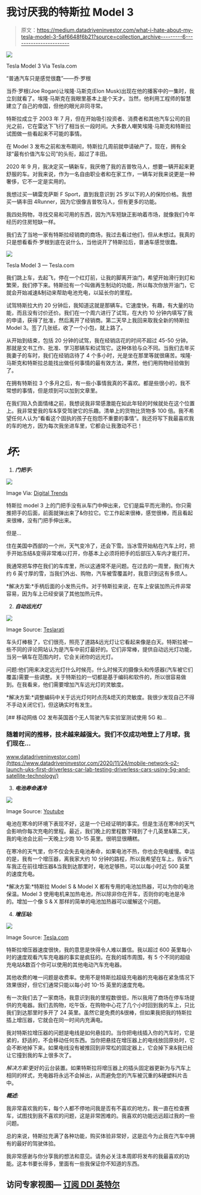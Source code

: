 # 我讨厌我的特斯拉 Model 3

> 原文：<https://medium.datadriveninvestor.com/what-i-hate-about-my-tesla-model-3-5af6648f6b21?source=collection_archive---------6----------------------->

![](img/352343918673c5150f6bf46a5bf22bda.png)

Tesla Model 3 Via Tesla.com

“普通汽车只是感觉很蠢”——乔·罗根

当乔·罗根(Joe Rogan)让埃隆·马斯克(Elon Musk)出现在他的播客中的一集时，我立刻就看了。埃隆·马斯克在我眼里基本上是个天才。当然，他利用工程师的智慧建立了自己的帝国，但他的眼光非同寻常。

特斯拉成立于 2003 年 7 月，但在开始吸引投资者、消费者和其他汽车公司的目光之前，它在雷达下飞行了相当长一段时间。大多数人嘲笑埃隆·马斯克和特斯拉试图做一些看起来不可能的事情。

在 Model 3 发布之前和发布期间，特斯拉几周前就申请破产了。现在，拥有全球“最有价值汽车公司”的头衔，超过了丰田。

2020 年 9 月，我决定买一辆新车，我厌倦了我的吉普牧马人，想要一辆开起来更舒服的车。对我来说，作为一名自由职业者和在家工作，一辆车对我来说更是一种奢侈，它不一定是实用的。

我想过买一辆雷克萨斯 F Sport，直到我意识到 25 岁以下的人的保险价格。我想买一辆丰田 4Runner，因为它很像吉普牧马人，但有更多的功能。

我四处购物，寻找交易和可用的东西，因为汽车短缺正影响着市场，就像我们今年经历的住房短缺一样。

我们去了当地一家有特斯拉经销商的商场，我过去看过他们，但从未想过。我真的只是想看看乔·罗根到底在说什么，当他说开了特斯拉后，普通车感觉很蠢。

![](img/617a1cf8ecdf24ed1618bed948a30688.png)

Tesla Model 3 — Tesla.com

我们跳上车，去起飞，停在一个红灯前，让我的脚离开油门，希望开始滑行到灯和繁荣，我们停下来。特斯拉有一个叫做再生制动的功能，所以每次你放开油门，它就会开始减速&制动来帮助电池充电，以延长你的里程。

试驾特斯拉大约 20 分钟后，我知道这就是那辆车。它速度快，有趣，有大量的功能，而且没有讨价还价。我们在一个周六进行了试驾，在大约 10 分钟内填写了我的申请，获得了批准，然后离开了经销商。第二天早上我回来取我全新的特斯拉 Model 3。签了几张纸，收了一个小包，就上路了。

从开始到结束，包括 20 分钟的试驾，我在经销店花的时间不超过 45-50 分钟。那就是文书工作、批准、学习那辆车和试驾它。这种体验与众不同。当我们去年买我妻子的车时，我们在经销店待了 4 个多小时，光是坐在那里等就很痛苦。埃隆·马斯克和特斯拉总能找出做任何事情的最有效方法，果然，他们用购物经验做到了。

在拥有特斯拉 3 个多月之后，有一些小事情我真的不喜欢。都是些很小的，我不常想的事情，但是烦到可以加到文章里。

在我们陷入负面情绪之前，我想说我非常感激能在如此年轻的时候就处在这个位置上。我非常爱我的车&享受驾驶它的乐趣。清单上的货物比货物多 100 倍。我不希望任何人认为“看看这个固执的孩子在抱怨不重要的事情”。我还将写下我最喜欢我的车的地方，因为每次我坐进车里，它都会让我激动不已！

# ***坏:***

1.  ***门把手:***

![](img/c3fc20ddf2872cf5203318d436e09e0b.png)

Image Via: [Digital Trends](https://www.digitaltrends.com/cars/tesla-model-3-handles-freeze/)

特斯拉 model 3 上的门把手没有从车门中伸出来，它们是扁平而光滑的。你只需推把手的后面，前面就弹出来了&你拉它。它工作起来很棒，感觉很棒，而且看起来很棒，没有门把手伸出来。

但是…

住在美国中西部的一个州，天气变冷了，还会下雪。当冰雪开始粘在汽车上时，把手开始冻结&变得非常难以打开，你基本上必须将把手的后部压入车内才能打开。

我通常把车停在我们的车库里，所以这通常不是问题。在过去的一周里，我们有大约 6 英寸厚的雪，当我们外出、购物，汽车被雪覆盖时，我意识到这有多烦人。

*解决方案:*手柄后面的小发热元件。对于特斯拉来说，在车上安装加热元件非常容易，因为车上已经安装了其他加热元件。

2. ***自动远光灯***

![](img/8d0f44c6dce2389a097836f462312c84.png)

Image Source: [Teslarati](https://www.teslarati.com/tesla-model-3-best-headlights-iihs/)

车头灯棒极了，它们很亮，照亮了道路&远光灯让它看起来像是白天。特斯拉被一些不同的评论网站认为是汽车中前灯最好的。它们非常棒，提供自动远光灯功能，当另一辆车在范围内时，它会关闭你的远光灯。

问题:他们用来决定远光灯什么时候亮，什么时候灭的摄像头和传感器(汽车被它们覆盖)需要一些调整。关于特斯拉的一切都是基于编码和软件的，所以很容易做到。在我看来，他们需要增加汽车远光灯的灵敏度。

*解决方案:*调整编码中关于远光灯何时点亮&熄灭的灵敏度。我很少发现自己不得不手动关闭它们，但这确实时有发生。

[](https://www.datadriveninvestor.com/2020/11/24/mobile-network-o2-launch-uks-first-driverless-car-lab-testing-driverless-cars-using-5g-and-satellite-technology/) [## 移动网络 O2 发布英国首个无人驾驶汽车实验室测试使用 5G 和…

### 随着时间的推移，技术越来越强大。我们不仅成功地登上了月球，我们现在…

www.datadriveninvestor.com](https://www.datadriveninvestor.com/2020/11/24/mobile-network-o2-launch-uks-first-driverless-car-lab-testing-driverless-cars-using-5g-and-satellite-technology/) 

3. ***电池寿命遇冷***

![](img/728a7364dd1673508458878313bbe266.png)

Image Source: [Youtube](https://www.youtube.com/watch?v=3s03FXxKhH4)

电池在寒冷的环境下表现不好，这是一个已经证明的事实。但是生活在寒冷的天气会影响你每次充电的里程。最近，我们晚上的里程数下降到了十几英里&第二天，我的电池会比前一天晚上少跑 10-15 英里。很明显很糟糕。

在寒冷的天气里，你不仅会失去电池寿命，如果电池不热，你也会充电缓慢。幸运的是，我有一个增压器，离我家大约 10 分钟的路程，所以我希望在车上，告诉汽车我正在前往增压器&当我到达那里时，电池足够热，可以以每小时近 500 英里的速度充电。

*解决方案:*特斯拉 Model S & Model X 都有专用的电池加热器，可以为你的电池保温。Model 3 使用电机来加热电池，所以除非你在开车，否则你的电池是冷的。增加一个像 S & X 那样的简单的电池加热器可以缓解这个问题。

4. ***增压站:***

![](img/8bdd727da92280fcc7fad56e92e455ab.png)

Image Source: [Tesla.com](https://www.tesla.com/supercharger)

特斯拉增压器速度很快，我的意思是快得令人难以置信。我以超过 600 英里每小时的速度观看汽车充电器的事实是疯狂的。在我的城市周围，有 5 个不同的超级充电站&数百个你可以使用的其他电动汽车充电器。

其他收费的唯一问题是收费率。使用不是特斯拉超级充电器的充电器在紧急情况下效果很好，但它们通常只能以每小时 10-15 英里的速度充电。

有一次我们去了一家商场，我意识到我的里程数很低，所以我用了商场在停车场提供的充电器。我们去购物，吃午饭，在购物中心花了几个小时回到我的车上，只比我们到达那里时多开了 24 英里。虽然它是免费的&很棒，但如果我把我的特斯拉插上增压器，它就会在同一时间内充满电。

我对特斯拉增压器的问题是电线是如何悬挂的。当你把电线插入你的汽车时，它是紧的，舒适的，不会移动任何东西。当你把悬挂在增压器上的电线放回原处时，它会不断地掉下来。如果电线没有被推回到非常松的固定器上，它会掉下来&我已经让它撞到我的车上很多次了。

*解决方案*:更好的云台装置。如果特斯拉将增压器上的插头固定器更新为与汽车上相同的样式，充电器将永远不会掉出，从而避免您的汽车被沉重的&硬塑料片击中。

***概述:***

我非常喜欢我的车，每个人都不停地问我是否有不喜欢的地方。我一直在检查赛车，试图找到我不喜欢的问题，这是非常困难的。我喜欢的功能远远超过我的一些问题。

总的来说，特斯拉充满了各种功能，购买体验非常好，这是迄今为止我在汽车中拥有的最好的驾驶体验。

我非常感谢与你分享我的想法和意见。请务必关注本周即将发布的我最喜欢的功能。这本书要长得多，里面有一些我保证你不知道的东西。

## 访问专家视图— [订阅 DDI 英特尔](https://datadriveninvestor.com/ddi-intel)